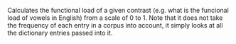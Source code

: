 Calculates the functional load of a given contrast (e.g. what is the funcional load of vowels in English) from a scale of 0 to 1. Note that it does not take the frequency of each entry in a corpus into account, it simply looks at all the dictionary entries passed into it.
